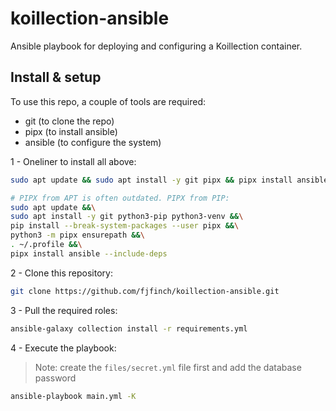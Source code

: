 # koillection-ansible
Ansible playbook for deploying and configuring a Koillection container.

## Install & setup
To use this repo, a couple of tools are required:

* git (to clone the repo)
* pipx (to install ansible)
* ansible (to configure the system)

1 - Oneliner to install all above:
```bash
sudo apt update && sudo apt install -y git pipx && pipx install ansible --include-deps && . ~/.profile

# PIPX from APT is often outdated. PIPX from PIP:
sudo apt update &&\
sudo apt install -y git python3-pip python3-venv &&\
pip install --break-system-packages --user pipx &&\
python3 -m pipx ensurepath &&\
. ~/.profile &&\
pipx install ansible --include-deps
```

2 - Clone this repository:
```bash
git clone https://github.com/fjfinch/koillection-ansible.git
```

3 - Pull the required roles:
```bash
ansible-galaxy collection install -r requirements.yml
```

4 - Execute the playbook:
> Note: create the `files/secret.yml` file first and add the database password
```bash
ansible-playbook main.yml -K
```
